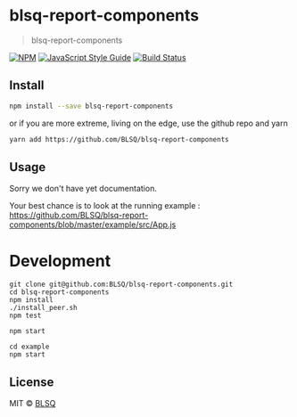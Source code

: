 # blsq-report-components

> blsq-report-components

[![NPM](https://img.shields.io/npm/v/@blsq/blsq-report-components.svg)](https://www.npmjs.com/package/@blsq/blsq-report-components) [![JavaScript Style Guide](https://img.shields.io/badge/code_style-standard-brightgreen.svg)](https://standardjs.com) [![Build Status](https://travis-ci.com/BLSQ/blsq-report-components.svg?branch=master)](https://travis-ci.com/BLSQ/blsq-report-components)

## Install

```bash
npm install --save blsq-report-components
```

or if you are more extreme, living on the edge, use the github repo and yarn

```bash
yarn add https://github.com/BLSQ/blsq-report-components
```

## Usage

Sorry we don't have yet documentation.

Your best chance is to look at the running example : https://github.com/BLSQ/blsq-report-components/blob/master/example/src/App.js


# Development

```
git clone git@github.com:BLSQ/blsq-report-components.git
cd blsq-report-components
npm install
./install_peer.sh
npm test
```

```
npm start
```

```
cd example
npm start
```


## License

MIT © [BLSQ](https://github.com/BLSQ)
